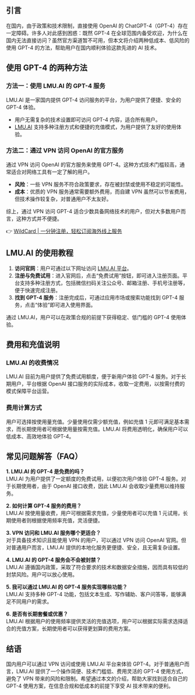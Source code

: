 ## 引言

在国内，由于政策和技术限制，直接使用 OpenAI 的 ChatGPT-4（GPT-4）存在一定障碍。许多人对此感到困惑：既然 GPT-4 在全球范围内备受欢迎，为什么在国内无法直接访问？虽然官方渠道暂不可用，但本文将介绍两种低成本、低风险的使用 GPT-4 的方法，帮助用户在国内顺利体验这款先进的 AI 技术。

## 使用 GPT-4 的两种方法

### 方法一：使用 LMU.AI 的 GPT-4 服务

LMU.AI 是一家国内提供 GPT-4 访问服务的平台，为用户提供了便捷、安全的 GPT-4 体验。

- 用户无需复杂的技术设置即可访问 GPT-4 内容，适合所有用户。
- [LMU.AI](https://bit.ly/bewildcard) 支持多种注册方式和便捷的充值模式，为用户提供了友好的使用体验。

### 方法二：通过 VPN 访问 OpenAI 的官方服务

通过 VPN 访问 OpenAI 的官方服务来使用 GPT-4。这种方式技术门槛较高，通常适合对网络工具有一定了解的用户。

- **风险**：一些 VPN 服务不符合政策要求，存在被封禁或使用不稳定的可能性。
- **成本**：优质的 VPN 服务通常需要额外费用，而自建 VPN 虽然可以节省费用，但技术操作较复杂，对普通用户不太友好。

综上，通过 VPN 访问 GPT-4 适合少数具备网络技术的用户，但对大多数用户而言，这种方式并不便捷。

👉 [WildCard | 一分钟注册，轻松订阅海外线上服务](https://bit.ly/bewildcard)

## LMU.AI 的使用教程

1. **访问官网**：用户可通过以下网址访问 [LMU.AI 平台](https://bit.ly/bewildcard)。
2. **注册与免费试用**：进入官网后，点击“免费试用”按钮，即可进入注册页面。平台支持多种注册方式，包括微信扫码关注公众号、邮箱注册、手机号注册等，便于快速完成注册。
3. **找到 GPT-4 服务**：注册完成后，可通过应用市场或搜索功能找到 GPT-4 服务，点击“体验”即可进入使用界面。

通过 LMU.AI，用户可以在政策合规的前提下获得稳定、低门槛的 GPT-4 使用体验。

## 费用和充值说明

### LMU.AI 的收费情况

LMU.AI 目前为用户提供了免费试用额度，便于新用户体验 GPT-4 服务。对于长期用户，平台根据 OpenAI 接口服务的实际成本，收取一定费用，以按需付费的模式保障平台运营。

### 费用计算方式

用户可选择按使用量充值。少量使用仅需少额充值，例如充值 1 元即可满足基本需求，而长期使用者可根据使用量按需充值。LMU.AI 将费用透明化，确保用户可以低成本、高效地体验 GPT-4。

## 常见问题解答（FAQ）

**1. LMU.AI 的 GPT-4 是免费的吗？**  
LMU.AI 为用户提供了一定额度的免费试用，以便初次用户体验 GPT-4 服务。对于长期使用者，由于 OpenAI 接口收费，因此 LMU.AI 会收取少量费用以维持服务。

**2. 如何计算 GPT-4 服务的费用？**  
LMU.AI 按使用量收费，用户可根据需求充值，少量使用者可以充值 1 元试用，长期使用者则根据使用频率充值，灵活便捷。

**3. VPN 访问和 LMU.AI 服务哪个更适合？**  
对于具备技术知识且能使用 VPN 的用户，可以通过 VPN 访问 OpenAI 官网。但对普通用户而言，LMU.AI 提供的本地化服务更便捷、安全，且无需复杂设置。

**4. LMU.AI 的 GPT-4 服务会不会被封禁？**  
LMU.AI 遵循国内政策，采取了符合要求的技术和数据安全措施，因而具有较低的封禁风险。用户可以放心使用。

**5. 我可以通过 LMU.AI 的 GPT-4 服务实现哪些功能？**  
LMU.AI 支持多种 GPT-4 功能，包括文本生成、写作辅助、客户问答等，能够满足不同用户的需求。

**6. 是否有长期套餐或优惠？**  
LMU.AI 根据用户的使用频率提供灵活的充值选项，用户可以根据实际需求选择适合的充值方案，长期使用者可以获得更划算的费用方案。

## 结语

国内用户可以通过 VPN 访问或使用 LMU.AI 平台来体验 GPT-4。对于普通用户而言，LMU.AI 提供了一个操作简便、技术门槛低、费用灵活的 GPT-4 使用方式，避免了 VPN 带来的风险和限制。希望通过本文的介绍，帮助大家找到适合自己的 GPT-4 使用方案，在信息合规和低成本的前提下享受 AI 技术带来的便利。